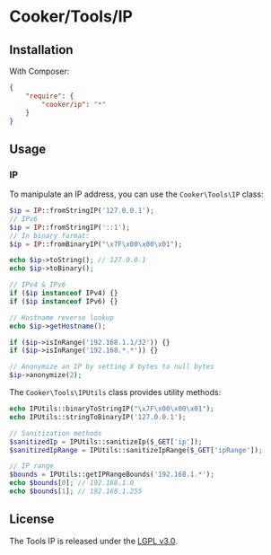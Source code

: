 # Cooker/Tools/IP

## Installation

With Composer:

```json
{
    "require": {
        "cooker/ip": "*"
    }
}
```
## Usage

### IP

To manipulate an IP address, you can use the `Cooker\Tools\IP` class:

```php
$ip = IP::fromStringIP('127.0.0.1');
// IPv6
$ip = IP::fromStringIP('::1');
// In binary format:
$ip = IP::fromBinaryIP("\x7F\x00\x00\x01");

echo $ip->toString(); // 127.0.0.1
echo $ip->toBinary();

// IPv4 & IPv6
if ($ip instanceof IPv4) {}
if ($ip instanceof IPv6) {}

// Hostname reverse lookup
echo $ip->getHostname();

if ($ip->isInRange('192.168.1.1/32')) {}
if ($ip->isInRange('192.168.*.*')) {}

// Anonymize an IP by setting X bytes to null bytes
$ip->anonymize(2);
```

The `Cooker\Tools\IPUtils` class provides utility methods:

```php
echo IPUtils::binaryToStringIP("\x7F\x00\x00\x01");
echo IPUtils::stringToBinaryIP('127.0.0.1');

// Sanitization methods
$sanitizedIp = IPUtils::sanitizeIp($_GET['ip']);
$sanitizedIpRange = IPUtils::sanitizeIpRange($_GET['ipRange']);

// IP range
$bounds = IPUtils::getIPRangeBounds('192.168.1.*');
echo $bounds[0]; // 192.168.1.0
echo $bounds[1]; // 192.168.1.255
```

## License

The Tools IP is released under the [LGPL v3.0](http://choosealicense.com/licenses/lgpl-3.0/).
